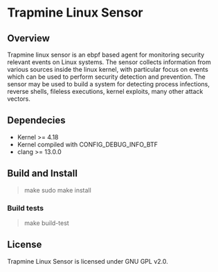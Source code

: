 # Trapmine Linux Sensor

## Overview
Trapmine linux sensor is an ebpf based agent for monitoring security relevant events on Linux systems. The sensor collects information from various sources inside the linux kernel, with particular focus on events which can be used to perform security detection and prevention.
The sensor may be used to build a system for detecting process infections, reverse shells, fileless executions, kernel exploits, many other attack vectors.

## Dependecies
- Kernel >= 4.18
- Kernel compiled with CONFIG_DEBUG_INFO_BTF
- clang >= 13.0.0

## Build and Install
> make
> sudo make install

### Build tests
> make build-test


## License
Trapmine Linux Sensor is licensed under GNU GPL v2.0.
